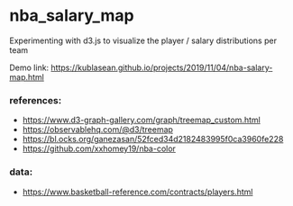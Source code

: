 # nba_salary_map
Experimenting with d3.js to visualize the player / salary distributions per team

Demo link: https://kublasean.github.io/projects/2019/11/04/nba-salary-map.html

### references:
- https://www.d3-graph-gallery.com/graph/treemap_custom.html
- https://observablehq.com/@d3/treemap
- https://bl.ocks.org/ganezasan/52fced34d2182483995f0ca3960fe228
- https://github.com/xxhomey19/nba-color

### data:
- https://www.basketball-reference.com/contracts/players.html

